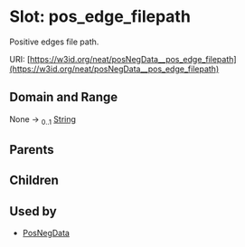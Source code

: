 
# Slot: pos_edge_filepath


Positive edges file path.

URI: [https://w3id.org/neat/posNegData__pos_edge_filepath](https://w3id.org/neat/posNegData__pos_edge_filepath)


## Domain and Range

None &#8594;  <sub>0..1</sub> [String](types/String.md)

## Parents


## Children


## Used by

 * [PosNegData](PosNegData.md)
